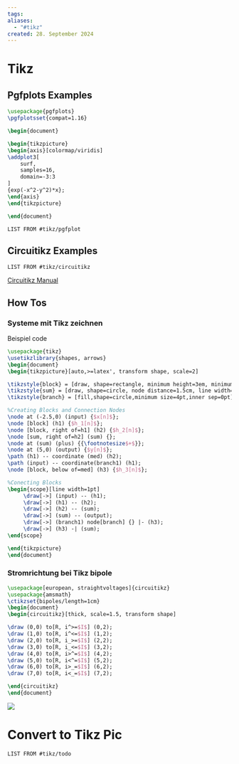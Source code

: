 ```yaml
---
tags: 
aliases:
  - "#tikz"
created: 28. September 2024
---
```


# Tikz

## Pgfplots Examples

```tikz
\usepackage{pgfplots}
\pgfplotsset{compat=1.16}

\begin{document}

\begin{tikzpicture}
\begin{axis}[colormap/viridis]
\addplot3[
	surf,
	samples=16,
	domain=-3:3
]
{exp(-x^2-y^2)*x};
\end{axis}
\end{tikzpicture}

\end{document}
```

```dataview 
LIST FROM #tikz/pgfplot
```

## Circuitikz Examples

```dataview 
LIST FROM #tikz/circuitikz 
```

[Circuitikz Manual](https://ctan.dcc.uchile.cl/graphics/pgf/contrib/circuitikz/doc/circuitikzmanual.pdf)

## How Tos

### Systeme mit Tikz zeichnen

Beispiel code

```tikz
\usepackage{tikz}
\usetikzlibrary{shapes, arrows}
\begin{document}
\begin{tikzpicture}[auto,>=latex', transform shape, scale=2]

\tikzstyle{block} = [draw, shape=rectangle, minimum height=3em, minimum width=3em, node distance=2cm, line width=1pt]
\tikzstyle{sum} = [draw, shape=circle, node distance=1.5cm, line width=1pt, minimum width=1.25em]
\tikzstyle{branch} = [fill,shape=circle,minimum size=4pt,inner sep=0pt]

%Creating Blocks and Connection Nodes
\node at (-2.5,0) (input) {$x[n]$};
\node [block] (h1) {$h_1[n]$};
\node [block, right of=h1] (h2) {$h_2[n]$};
\node [sum, right of=h2] (sum) {};
\node at (sum) (plus) {{\footnotesize$+$}};
\node at (5,0) (output) {$y[n]$};
\path (h1) -- coordinate (med) (h2);
\path (input) -- coordinate(branch1) (h1);
\node [block, below of=med] (h3) {$h_3[n]$};

%Conecting Blocks
\begin{scope}[line width=1pt]
     \draw[->] (input) -- (h1);
     \draw[->] (h1) -- (h2);
     \draw[->] (h2) -- (sum);
     \draw[->] (sum) -- (output);
     \draw[->] (branch1) node[branch] {} |- (h3);
     \draw[->] (h3) -| (sum);
\end{scope}

\end{tikzpicture}
\end{document}
```

### Stromrichtung bei Tikz bipole

```tikz
\usepackage[european, straightvoltages]{circuitikz}
\usepackage{amsmath}
\ctikzset{bipoles/length=1cm}
\begin{document}
\begin{circuitikz}[thick, scale=1.5, transform shape]

\draw (0,0) to[R, i^>=$I$] (0,2);
\draw (1,0) to[R, i^<=$I$] (1,2);
\draw (2,0) to[R, i_>=$I$] (2,2);
\draw (3,0) to[R, i_<=$I$] (3,2);
\draw (4,0) to[R, i>^=$I$] (4,2);
\draw (5,0) to[R, i<^=$I$] (5,2);
\draw (6,0) to[R, i>_=$I$] (6,2);
\draw (7,0) to[R, i<_=$I$] (7,2);

\end{circuitikz}
\end{document}
```

![](assets/Tikz%202025-03-06%2013.02.39.excalidraw)

# Convert to Tikz Pic

```dataview
LIST FROM #tikz/todo
```
